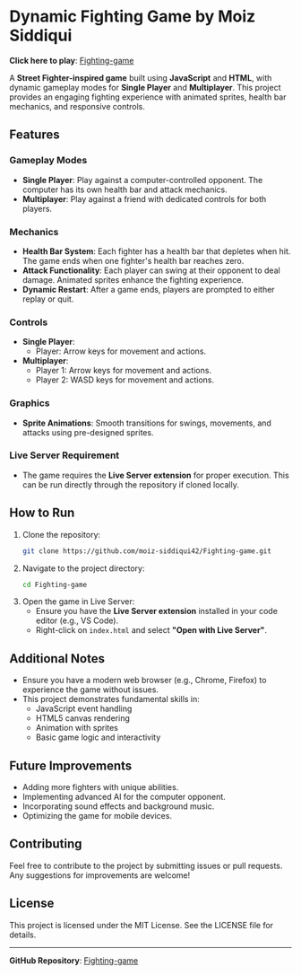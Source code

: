 # Dynamic Fighting Game by Moiz Siddiqui

**Click here to play**: [Fighting-game](moiz-siddiqui-fighter-game.netlify.app)

A **Street Fighter-inspired game** built using **JavaScript** and **HTML**, with dynamic gameplay modes for **Single Player** and **Multiplayer**. This project provides an engaging fighting experience with animated sprites, health bar mechanics, and responsive controls.

## **Features**

### **Gameplay Modes**
- **Single Player**: Play against a computer-controlled opponent. The computer has its own health bar and attack mechanics.
- **Multiplayer**: Play against a friend with dedicated controls for both players.

### **Mechanics**
- **Health Bar System**: Each fighter has a health bar that depletes when hit. The game ends when one fighter's health bar reaches zero.
- **Attack Functionality**: Each player can swing at their opponent to deal damage. Animated sprites enhance the fighting experience.
- **Dynamic Restart**: After a game ends, players are prompted to either replay or quit.

### **Controls**
- **Single Player**:
  - Player: Arrow keys for movement and actions.
- **Multiplayer**:
  - Player 1: Arrow keys for movement and actions.
  - Player 2: WASD keys for movement and actions.

### **Graphics**
- **Sprite Animations**: Smooth transitions for swings, movements, and attacks using pre-designed sprites.

### **Live Server Requirement**
- The game requires the **Live Server extension** for proper execution. This can be run directly through the repository if cloned locally.

## **How to Run**
1. Clone the repository:
   ```bash
   git clone https://github.com/moiz-siddiqui42/Fighting-game.git
   ```
2. Navigate to the project directory:
   ```bash
   cd Fighting-game
   ```
3. Open the game in Live Server:
   - Ensure you have the **Live Server extension** installed in your code editor (e.g., VS Code).
   - Right-click on `index.html` and select **"Open with Live Server"**.

## **Additional Notes**
- Ensure you have a modern web browser (e.g., Chrome, Firefox) to experience the game without issues.
- This project demonstrates fundamental skills in:
  - JavaScript event handling
  - HTML5 canvas rendering
  - Animation with sprites
  - Basic game logic and interactivity

## **Future Improvements**
- Adding more fighters with unique abilities.
- Implementing advanced AI for the computer opponent.
- Incorporating sound effects and background music.
- Optimizing the game for mobile devices.

## **Contributing**
Feel free to contribute to the project by submitting issues or pull requests. Any suggestions for improvements are welcome!

## **License**
This project is licensed under the MIT License. See the LICENSE file for details.

---

**GitHub Repository**: [Fighting-game](https://github.com/moiz-siddiqui42/Fighting-game.git)
